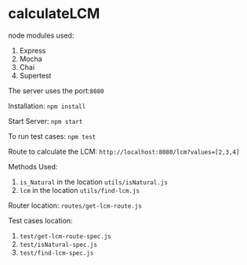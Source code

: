 # calculateLCM
node modules used:
1. Express
2. Mocha
3. Chai
4. Supertest

The server uses the port:```8080```

Installation:
 ```npm install```
 
Start Server:
 ```npm start```
 
To run test cases: 
 ```npm test```
 
Route to calculate the LCM:
```http://localhost:8080/lcm?values=[2,3,4]```

Methods Used: 
1. ```is_Natural``` in the location ```utils/isNatural.js```
2. ```lcm``` in the location ```utils/find-lcm.js```

Router location:
 ```routes/get-lcm-route.js```
 
Test cases location:
1. ```test/get-lcm-route-spec.js```
2. ```test/isNatural-spec.js```
3. ```test/find-lcm-spec.js```
